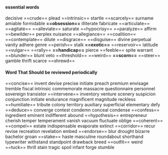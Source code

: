 #### essential words
decisive ==crude== plead ==intrinsic== startle ==scarcely== surname amiable formidable **==obsession==** illiterate fabricate ==articulate== ==agitate== ==alleviate== saturate ==hypocrisy== ==paralyze== affirm ==bewilder== perplex nuisance ==allegiance== ==coalition== ==contemplate== dilute ==disgrace== ==disguise== divine perpetual vanity adhere genre ==perish== stalk **==exotic==** ==reservoir== latitude ==vulgar== ==rally== **==handicap==** pierce ==feeble== spite warrant ==blunder== blunt veto ==threshold== ==weird== **==scorn==** ==steer== gamble thrift scarce ==shrewd== 


#### Word That Should be reviewed periodically
==concise== invent devise precise initiate preach premium envisage tremble fiscal intrinsic commemorate massacre questionnaire personnel sovereign transistor ==intervene== inventory venture scenery suspicion conjunction initiate endurance magnificent magnitude reckless ==humiliate== tribute colony territory auxiliary superficial elementary defy ==deduce== converge contest condemn conceal condense ==confess== ingredient eminent indifferent abound ==hypothesis== entrepreneur cherish temper temperament vanish vacuum fluctuate oblige ==coherent== ==compel== estate indispensable evaporate extinct ==corridor== recur revise recreation revelation embed ==endorse== blur drought bizarre bachelor groan ==stake== haste masculine roundabout shorthand typewriter withstand standpoint drawback breed ==outfit== weird ==tuck== thrill stain tragic spoil infant forge stumble 
